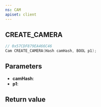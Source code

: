 ```yaml
---
ns: CAM
apiset: client
---
```

## CREATE_CAMERA

```c
// 0x57CDF879EA466C46
Cam CREATE_CAMERA(Hash camHash, BOOL p1);
```


## Parameters
* **camHash**:
* **p1**:

## Return value